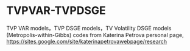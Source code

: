 # TVPVAR-TVPDSGE
TVP VAR models，TVP DSGE models，TV Volatility DSGE models (Metropolis-within-Gibbs) codes from Katerina Petrova personal page, https://sites.google.com/site/katerinapetrovawebpage/research
